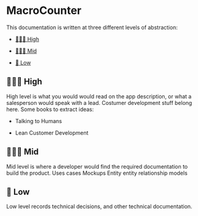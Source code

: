 # MacroCounter

This documentation is written at three different levels of abstraction:

- [🙋🏼‍♂️ High](Docs/🙋🏼‍♂️High.md)

- [👨🏼‍💻 Mid](Docs/👨🏼‍💻Mid.md )

- [🤖 Low](Docs/🤖Low.md)

## 🙋🏼‍♂️ High

High level is what you would would read on the app description, or what a salesperson would speak with a lead.
Costumer development stuff belong here.
Some books to extract ideas:

- Talking to Humans

- Lean Customer Development

## 👨🏼‍💻 Mid

  Mid level is where a developer would find the required documentation to build the product.
  Uses cases 
  Mockups
  Entity entity relationship models

## 🤖 Low

  Low level records technical decisions, and other technical documentation.
